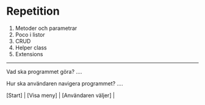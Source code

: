 ﻿# Repetition

1. Metoder och parametrar
1. Poco i listor
2. CRUD 
3. Helper class
4. Extensions
 
-------------------------------------------------------

Vad ska programmet göra?
....

Hur ska användaren navigera programmet?
....


[Start]
   |
[Visa meny]
   |
[Användaren väljer]
   |
<Bearbeta val>
